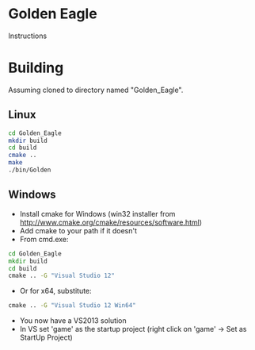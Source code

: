 Golden Eagle
============

Instructions 


Building
========

Assuming cloned to directory named "Golden_Eagle".

Linux
-----

```bash
cd Golden_Eagle
mkdir build
cd build
cmake ..
make
./bin/Golden

```

Windows
-------

- Install cmake for Windows (win32 installer from http://www.cmake.org/cmake/resources/software.html)
- Add cmake to your path if it doesn't
- From cmd.exe:

```bat
cd Golden_Eagle
mkdir build
cd build
cmake .. -G "Visual Studio 12"
```

- Or for x64, substitute:

```bat
cmake .. -G "Visual Studio 12 Win64"
```

- You now have a VS2013 solution
- In VS set 'game' as the startup project (right click on 'game' -> Set as StartUp Project)

